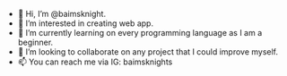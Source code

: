 - 👋 Hi, I’m @baimsknight.
- 👀 I’m interested in creating web app.
- 🌱 I’m currently learning on every programming language as I am a beginner.
- 💞️ I’m looking to collaborate on any project that I could improve myself.
- 📫 You can reach me via IG: baimsknights

<!---
baimsknight/baimsknight is a ✨ special ✨ repository because its `README.md` (this file) appears on your GitHub profile.
You can click the Preview link to take a look at your changes.
--->
